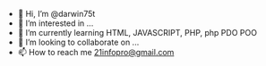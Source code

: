 - 👋 Hi, I’m @darwin75t
- 👀 I’m interested in ...
- 🌱 I’m currently learning  HTML, JAVASCRIPT, PHP, php PDO POO
- 💞️ I’m looking to collaborate on ...
- 📫 How to reach me  21infopro@gmail.com

<!---
darwin75t/darwin75t is a ✨ special ✨ repository because its `README.md` (this file) appears on your GitHub profile.
You can click the Preview link to take a look at your changes.
--->

